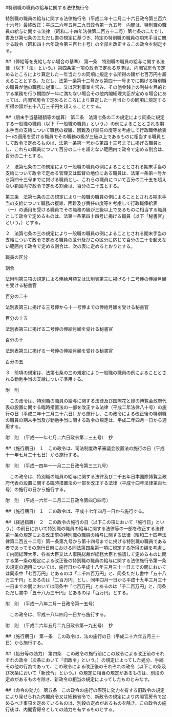 #特別職の職員の給与に関する法律施行令


特別職の職員の給与に関する法律施行令（平成二年十二月二十六日政令第三百六十六号）最終改正：平成二六年五月二九日政令第一九五号　内閣は、特別職の職員の給与に関する法律
（昭和二十四年法律第二百五十二号）第七条の二ただし書及び第七条の三ただし書の規定に基づき、特定の特別職の職員の期末手当に関する政令（昭和四十六年政令第三百七十号）の全部を改正するこの政令を制定する。

##（俸給等を支給しない場合の基準）
第一条　特別職の職員の給与に関する法律
（以下「法」という。）第四条第一項の政令で定める基準は、内閣官房令で定めるところにより算定した一年当たりの同項に規定する所得の額が七百万円を超えることとする。ただし、法第一条第十二号から第四十一号までに掲げる特別職の職員が他の職務に従事し、又は営利事業を営み、その他金銭上の利益を目的とする業務を行う期間が一年に満たない場合その他内閣総理大臣が定める場合にあっては、内閣官房令で定めるところにより算定した一月当たりの同項に規定する所得の額が五十八万三千円を超えることとする。



##（期末手当基礎額等の加算）
第二条　法第七条の二の規定により同条に規定する一般職の職員（以下「一般職の職員」という。）の例によることとされる期末手当の支給について職務の複雑、困難及び責任の度等を考慮して行政職俸給表(一)の適用を受ける職員でその職務の級が三級以上であるものに相当する職員として政令で定めるものは、法第一条第一号から第四十三号までに掲げる職員とし、これらの職員について百分の二十を超えない範囲内で政令で定める割合は、百分の二十とする。

２　法第七条の二の規定により一般職の職員の例によることとされる期末手当の支給について政令で定める管理又は監督の地位にある職員は、法第一条第一号から第四十三号までに掲げる職員とし、これらの職員について百分の二十五を超えない範囲内で政令で定める割合は、百分の二十五とする。



第三条　法第七条の三の規定により一般職の職員の例によることとされる期末手当の支給について職務の複雑、困難及び責任の度等を考慮して行政職俸給表（一）の適用を受ける職員でその職務の級が三級以上であるものに相当する職員として政令で定めるものは、法第一条第四十四号に掲げる職員（以下「秘書官」という。）とする。

２　法第七条の三の規定により一般職の職員の例によることとされる期末手当の支給について政令で定める職員の区分及びこの区分に応じて百分の二十を超えない範囲内で政令で定める割合は、次の表に定めるとおりとする。


職員の区分

割合




法附則第三項の規定による俸給月額又は法別表第三に掲げる十二号俸の俸給月額を受ける秘書官

百分の二十


法別表第三に掲げる三号俸から十一号俸までの俸給月額を受ける秘書官

百分の十五

法別表第三に掲げる二号俸の俸給月額を受ける秘書官

百分の十


法別表第三に掲げる一号俸の俸給月額を受ける秘書官

百分の五


３　前項の規定は、法第七条の三の規定により一般職の職員の例によることとされる勤勉手当の支給について準用する。




附　則


　この政令は、特別職の職員の給与に関する法律及び国際花と緑の博覧会政府代表の設置に関する臨時措置法の一部を改正する法律（平成二年法律八十号）の施行の日（平成二年十二月二十六日）から施行し、この政令による改正後の特別職の職員の期末手当及び勤勉手当に関する政令の規定は、平成二年四月一日から適用する。


附　則　（平成一一年七月二六日政令第二三五号）　抄

##（施行期日）
１　この政令は、司法制度改革審議会設置法の施行の日（平成十一年七月二十七日）から施行する。


附　則　（平成一四年一一月二二日政令第三三九号）


　この政令は、特別職の職員の給与に関する法律及び二千五年日本国際博覧会政府代表の設置に関する臨時措置法の一部を改正する法律（平成十四年法律第百七号）の施行の日から施行する。


附　則　（平成一六年一二月二二日政令第四〇四号）

##（施行期日）
１　この政令は、平成十七年四月一日から施行する。

##（経過措置）
２　この政令の施行の日（以下この項において「施行日」という。）の前日において特別職の職員の給与に関する法律等の一部を改正する法律第一条の規定による改正前の特別職の職員の給与に関する法律（昭和二十四年法律第二百五十二号）第一条第九号から第十四号までに掲げる特別職の職員である者であってその施行日前における同法第四条第一項に規定する所得の額を考慮して内閣総理大臣、各省大臣又は人事院総裁が総務大臣と協議して定めるものに関する第一条の規定による改正後の特別職の職員の給与に関する法律施行令第一条の規定の適用については、施行日から平成十八年三月三十一日までの間においては同条中「七百万円」とあるのは「二千四百万円」と、同条ただし書中「五十八万三千円」とあるのは「二百万円」とし、同年四月一日から平成十九年三月三十一日までの間においては同条中「七百万円」とあるのは「千二百万円」と、同条ただし書中「五十八万三千円」とあるのは「百万円」とする。


附　則　（平成一八年二月一日政令第一五号）


　この政令は、平成十八年四月一日から施行する。


附　則　（平成二六年五月二九日政令第一九五号）　抄


##（施行期日）
第一条　この政令は、法の施行の日（平成二十六年五月三十日）から施行する。



##（処分等の効力）
第四条　この政令の施行前にこの政令による改正前のそれぞれの政令（次条において「旧政令」という。）の規定によってした処分、手続その他の行為であって、この政令による改正後のそれぞれの政令（以下この条及び次条において「新政令」という。）の規定に相当の規定があるものは、別段の定めがあるものを除き、新政令の相当の規定によってしたものとみなす。



##（命令の効力）
第五条　この政令の施行の際現に効力を有する旧政令の規定により発せられた内閣府令又は総務省令で、新政令の規定により内閣官房令で定めるべき事項を定めているものは、別段の定めがあるものを除き、この政令の施行後は、内閣官房令としての効力を有するものとする。





